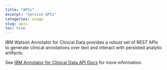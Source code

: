 ```yaml
---
title: "APIs"
excerpt: "Service APIs"
categories: usage
slug: apis
toc: true
---
```


IBM Watson Annotator for Clinical Data provides a robust set of REST APIs to generate clinical annotations over text and interact with persisted analytic artifacts.

See [IBM Annotator for Clinical Data API Docs](https://cloud.ibm.com/apidocs/wh-acd) for more information.
